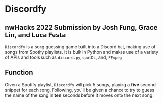 # Discordfy 
## nwHacks 2022 Submission by Josh Fung, Grace Lin, and Luca Festa
`Discordfy` is a song guessing game built into a Discord bot, making use of songs from Spotify playlists.
It is built in Python and makes use of a variety of APIs and tools such as `discord.py`, `spotDL`, and, `FFmpeg`.

## Function
Given a Spotify playlist, `Discordfy` will pick 5 songs, playing a **five** second snippet for each
song. Following, you'll be given a chance to try to guess the name of the song in **ten** seconds before it
moves onto the next song.